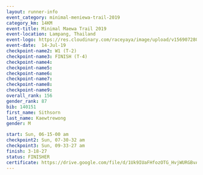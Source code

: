 ```yaml
---
layout: runner-info 
event_category: minimal-meniewa-trail-2019 
category_km: 14KM 
event-title: Minimal Maewa Trail 2019 
event-location: Lampang, Thailand 
event-logo: https://res.cloudinary.com/raceyaya/image/upload/v1569072805/logo/minimal-trail_ktnvsp.jpg 
event-date:  14-Jul-19 
checkpoint-name2: W1 (T-2) 
checkpoint-name3: FINISH (T-4) 
checkpoint-name4: 
checkpoint-name5: 
checkpoint-name6: 
checkpoint-name7: 
checkpoint-name8: 
checkpoint-name9: 
overall_rank: 156
gender_rank: 87
bib: 140151
first_name: Sithsorn
last_name: Kaewtrewong
gender: M

start: Sun, 06-15-00 am
checkpoint2: Sun, 07-30-32 am
checkpoint3: Sun, 09-33-27 am
finish: 3-18-27
status: FINISHER
certificate: https://drive.google.com/file/d/1Uk9IUaFHfozOTG_HvjWURGBvADh8uBr2/view?usp=sharing
---
```

